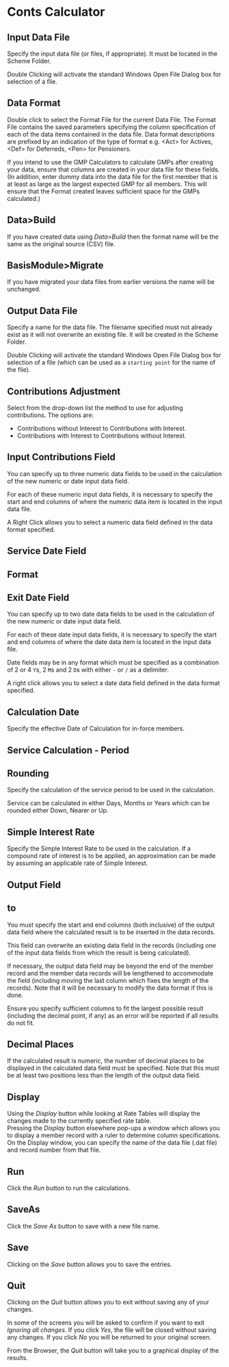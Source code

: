 # Conts Calculator



## Input Data File

Specify the input data file (or files, if appropriate). It must be
located in the Scheme Folder.

Double Clicking will activate the standard Windows Open File Dialog
box for selection of a file.

## Data Format

Double click to select the Format File for the current Data File. The
Format File contains the saved parameters specifying the column
specification of each of the data items contained in the data file. Data
format descriptions are prefixed by an indication of the type of format
e.g. &lt;Act&gt; for Actives, &lt;Def&gt; for Deferreds, &lt;Pen&gt; for Pensioners.

If you intend to use the GMP Calculators to calculate GMPs after
creating your data, ensure that columns are created in your data file
for these fields. (In addition, enter dummy data into the data file for
the first member that is at least as large as the largest expected GMP
for all members. This will ensure that the Format created leaves
sufficient space for the GMPs calculated.)

## Data&gt;Build

If you have created data using _Data&gt;Build_ then the format name will
be the same as the original source (CSV) file.

## BasisModule&gt;Migrate

If you have migrated your data files from earlier versions the name will
be unchanged.

## Output Data File

Specify a name for the data file. The filename specified must not
already exist as it will not overwrite an existing file. It will be
created in the Scheme Folder.

Double Clicking will activate the standard Windows Open File Dialog
box for selection of a file (which can be used as a `starting point` for
the name of the file).

## Contributions Adjustment

Select from the drop-down list the method to use for adjusting
contributions. The options are:

-   Contributions without Interest to Contributions with Interest.
-   Contributions with Interest to Contributions without Interest.

## Input Contributions Field

You can specify up to three numeric data fields to be used in the
calculation of the new numeric or date input data field.

For each of these numeric input data fields, it is necessary to specify
the start and end columns of where the numeric data item is located in
the input data file.

A Right Click allows you to select a numeric data field defined in the
data format specified.

## Service Date Field

## Format

## Exit Date Field

You can specify up to two date data fields to be used in the calculation of the new numeric or date input data field.

For each of these date input data fields, it is necessary to specify the start and end columns of where the date data item is located in the input data file.

Date fields may be in any format which must be specified as a combination of 2 or 4 `Y`s, 2 `M`s and 2 `D`s with either `-` or `/` as a delimiter.

A right click allows you to select a date data field defined in the data format specified.

## Calculation Date

Specify the effective Date of Calculation for in-force members.

## Service Calculation - Period

## Rounding

Specify the calculation of the service period to be used in the
calculation.

Service can be calculated in either Days, Months or Years which can be
rounded either Down, Nearer or Up.

## Simple Interest Rate

Specify the Simple Interest Rate to be used in the calculation. If a
compound rate of interest is to be applied, an approximation can be made
by assuming an applicable rate of Simple Interest.

## Output Field

## to

You must specify the start and end columns (both inclusive) of the
output data field where the calculated result is to be inserted in the
data records.

This field can overwrite an existing data field in the records
(including one of the input data fields from which the result is being
calculated).

If necessary, the output data field may be beyond the end of the member
record and the member data records will be lengthened to accommodate the
field (including moving the last column which fixes the length of the
records). Note that it will be necessary to modify the data format if
this is done.

Ensure you specify sufficient columns to fit the largest possible result
(including the decimal point, if any) as an error will be reported if
all results do not fit.

## Decimal Places

If the calculated result is numeric, the number of decimal places to be
displayed in the calculated data field must be specified. Note that this
must be at least two positions less than the length of the output data
field.

## Display

Using the _Display_ button while looking at Rate Tables will display the
changes made to the currently specified rate table.  
Pressing the _Display_ button elsewhere pop-ups a window which allows you
to display a member record with a ruler to determine column
specifications. On the Display window, you can specify the name of the
data file (.dat file) and record number from that file.

## Run

Click the _Run_ button to run the calculations.

## SaveAs

Click the _Save As_ button to save with a new file name.

## Save

Clicking on the _Save_ button allows you to save the entries.

## Quit

Clicking on the _Quit_ button allows you to exit without saving any of
your changes.

In some of the screens you will be asked to confirm if you want to exit
_Ignoring all changes_. If you click _Yes_, the file will be closed
without saving any changes. If you click _No_ you will be returned to your
original screen.

From the Browser, the _Quit_ button will take you to a graphical display
of the results.